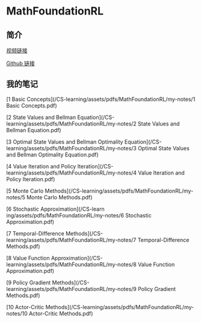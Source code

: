 # MathFoundationRL

## 简介

[视频链接](https://www.bilibili.com/video/BV1sd4y167NS/?spm_id_from=333.337.search-card.all.click&vd_source=b5280617363e9b17c3999fa2af42fee4)

[Github 链接](https://github.com/MathFoundationRL/Book-Mathematical-Foundation-of-Reinforcement-Learning)

## 我的笔记

[1 Basic Concepts](/CS-learning/assets/pdfs/MathFoundationRL/my-notes/1 Basic Concepts.pdf)

[2 State Values and Bellman Equation](/CS-learning/assets/pdfs/MathFoundationRL/my-notes/2 State Values and Bellman Equation.pdf)

[3 Optimal State Values and Bellman Optimality Equation](/CS-learning/assets/pdfs/MathFoundationRL/my-notes/3 Optimal State Values and Bellman Optimality Equation.pdf)

[4 Value Iteration and Policy Iteration](/CS-learning/assets/pdfs/MathFoundationRL/my-notes/4 Value Iteration and Policy Iteration.pdf)

[5 Monte Carlo Methods](/CS-learning/assets/pdfs/MathFoundationRL/my-notes/5 Monte Carlo Methods.pdf)

[6 Stochastic Approximation](/CS-learn
ing/assets/pdfs/MathFoundationRL/my-notes/6 Stochastic Approximation.pdf)

[7 Temporal-Difference Methods](/CS-learning/assets/pdfs/MathFoundationRL/my-notes/7 Temporal-Difference Methods.pdf)

[8 Value Function Approximation](/CS-learning/assets/pdfs/MathFoundationRL/my-notes/8 Value Function Approximation.pdf)

[9 Policy Gradient Methods](/CS-learning/assets/pdfs/MathFoundationRL/my-notes/9 Policy Gradient Methods.pdf)

[10 Actor-Critic Methods](/CS-learning/assets/pdfs/MathFoundationRL/my-notes/10 Actor-Critic Methods.pdf)
